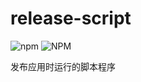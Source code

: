 # release-script

![npm](https://img.shields.io/npm/v/@colorless/release-script.svg)
![NPM](https://img.shields.io/npm/l/@colorless/release-script.svg)

发布应用时运行的脚本程序

